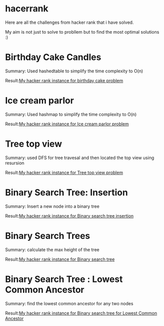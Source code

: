 # hacerrank
Here are all the challenges from hacker rank that i have solved.

My aim is not just to solve to probllem but to find the most optimal solutions :)


# Birthday Cake Candles

Summary: Used hashedtable to simplify the time complexity to O(n)

Result:<a href='https://quickank1t.github.io/hackerrank/birthdaycakeproblem.html'>My hacker rank instance for birthday cake problem</a>


# Ice cream parlor

Summary: Used hashmap to simplify the time complexity to O(n)

Result:<a href='https://quickank1t.github.io/hackerrank/Icecreamparlor.html'>My hacker rank instance for Ice cream parlor problem</a>


# Tree top view

Summary: used DFS for tree travesal and then located the top view using resursion

Result:<a href='https://quickank1t.github.io/hackerrank/treeTopView.html'>My hacker rank instance for Tree top view problem</a> 

# Binary Search Tree: Insertion

Summary: Insert a new node  into a binary tree

Result:<a href='https://quickank1t.github.io/hackerrank/binarytreeinsertion.html'>My hacker rank instance for Binary search tree insertion</a> 

# Binary Search Trees

Summary: calculate the max height of the tree

Result:<a href='https://quickank1t.github.io/hackerrank/BinarySearchTree.html'>My hacker rank instance for Binary search tree </a> 


# Binary Search Tree : Lowest Common Ancestor

Summary: find the lowest common ancestor for any two nodes 

Result:<a href='https://quickank1t.github.io/hackerrank/binarySearchTreeLCA.html'>My hacker rank instance for Binary search tree for Lowest Common Ancestor</a> 

